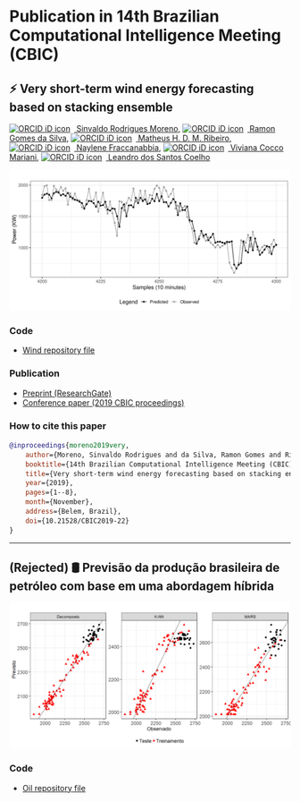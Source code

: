 # Publication in 14th Brazilian Computational Intelligence Meeting (CBIC)
## :zap: Very short-term wind energy forecasting based on stacking ensemble
[<img src="https://orcid.org/sites/default/files/images/orcid_16x16.png" style="width:1em;margin-right:.5em;" alt="ORCID iD icon"></img> Sinvaldo Rodrigues Moreno](https://orcid.org/0000-0001-6565-9605), [<img src="https://orcid.org/sites/default/files/images/orcid_16x16.png" style="width:1em;margin-right:.5em;" alt="ORCID iD icon"></img> Ramon Gomes da Silva](https://orcid.org/0000-0001-8580-7695), [<img src="https://orcid.org/sites/default/files/images/orcid_16x16.png" style="width:1em;margin-right:.5em;" alt="ORCID iD icon"></img> Matheus H. D. M. Ribeiro](https://orcid.org/0000-0001-7387-9077), [<img src="https://orcid.org/sites/default/files/images/orcid_16x16.png" style="width:1em;margin-right:.5em;" alt="ORCID iD icon"></img> Naylene Fraccanabbia](https://orcid.org/0000-0002-5812-9128), [<img src="https://orcid.org/sites/default/files/images/orcid_16x16.png" style="width:1em;margin-right:.5em;" alt="ORCID iD icon"></img> Viviana Cocco Mariani](https://orcid.org/000-0003-2490-4568), [<img src="https://orcid.org/sites/default/files/images/orcid_16x16.png" style="width:1em;margin-right:.5em;" alt="ORCID iD icon"></img> Leandro dos Santos Coelho](https://orcid.org/0000-0001-5728-943X)


![Prediction](Wind/plot/sample.png)

### Code
- [Wind repository file](Wind)

### Publication
- [Preprint (ResearchGate)](https://www.researchgate.net/publication/336991055_Very_short-term_wind_energy_forecasting_based_on_stacking_ensemble)
- [Conference paper (2019 CBIC proceedings)](http://abricom.org.br/eventos/cbic2019/cbic-paper-22/)

### How to cite this paper
````bibtex
@inproceedings{moreno2019very,
    author={Moreno, Sinvaldo Rodrigues and da Silva, Ramon Gomes and Ribeiro, Matheus Henrique Dal Molin and Fraccanabbia, Naylene and Mariani, Viviana Cocco and Coelho, Leandro Santos},
    booktitle={14th Brazilian Computational Intelligence Meeting (CBIC)},
    title={Very short-term wind energy forecasting based on stacking ensemble},
    year={2019},
    pages={1--8},
    month={November},
    address={Belem, Brazil},
    doi={10.21528/CBIC2019-22}
}
````

----

## (Rejected) :oil_drum: Previsão da produção brasileira de petróleo com base em uma abordagem híbrida

![Prediction](Oil/Plot/bolinhas.png)

### Code
- [Oil repository file](Oil)

